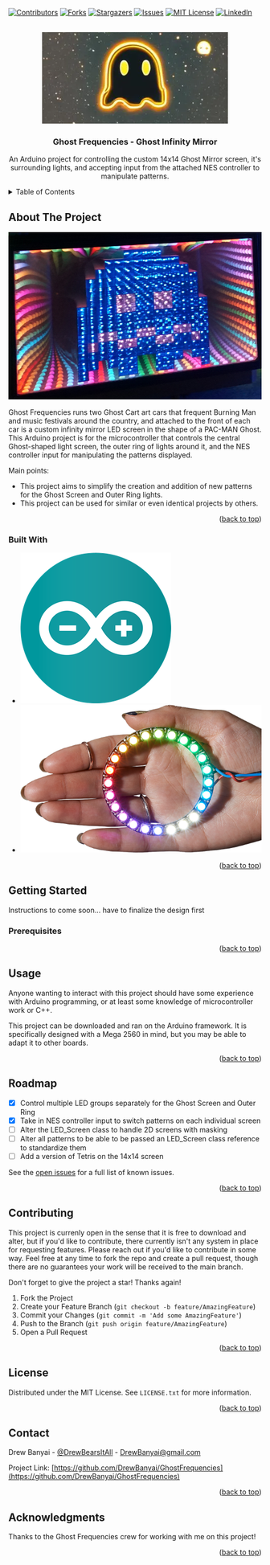 
<a name="readme-top"></a>

<!-- PROJECT SHIELDS -->
[![Contributors][contributors-shield]][contributors-url]
[![Forks][forks-shield]][forks-url]
[![Stargazers][stars-shield]][stars-url]
[![Issues][issues-shield]][issues-url]
[![MIT License][license-shield]][license-url]
[![LinkedIn][linkedin-shield]][linkedin-url]



<!-- PROJECT LOGO -->
<br />
<div align="center">
  <a href="https://github.com/DrewBanyai/GhostFrequencies/GhostInfinityMirror">
    <img src="Documentation/Logo.png" alt="Logo" width="370" height="182">
  </a>

  <h3 align="center">Ghost Frequencies - Ghost Infinity Mirror</h3>

  <p align="center">
    An Arduino project for controlling the custom 14x14 Ghost Mirror screen, it's surrounding lights, and accepting input from the attached NES controller to manipulate patterns.
  </p>
</div>



<!-- TABLE OF CONTENTS -->
<details>
  <summary>Table of Contents</summary>
  <ol>
    <li>
      <a href="#about-the-project">About The Project</a>
      <ul>
        <li><a href="#built-with">Built With</a></li>
      </ul>
    </li>
    <li>
      <a href="#getting-started">Getting Started</a>
      <ul>
        <li><a href="#prerequisites">Prerequisites</a></li>
        <li><a href="#installation">Installation</a></li>
      </ul>
    </li>
    <li><a href="#usage">Usage</a></li>
    <li><a href="#roadmap">Roadmap</a></li>
    <li><a href="#contributing">Contributing</a></li>
    <li><a href="#license">License</a></li>
    <li><a href="#contact">Contact</a></li>
    <li><a href="#acknowledgments">Acknowledgments</a></li>
  </ol>
</details>



<!-- ABOUT THE PROJECT -->
## About The Project

![Product Image][product-image]

Ghost Frequencies runs two Ghost Cart art cars that frequent Burning Man and music festivals around the country, and attached to the front of each car is a custom infinity mirror LED screen in the shape of a PAC-MAN Ghost. This Arduino project is for the microcontroller that controls the central Ghost-shaped light screen, the outer ring of lights around it, and the NES controller input for manipulating the patterns displayed.

Main points:
* This project aims to simplify the creation and addition of new patterns for the Ghost Screen and Outer Ring lights.
* This project can be used for similar or even identical projects by others.

<p align="right">(<a href="#readme-top">back to top</a>)</p>



### Built With

* [![Arduino][Arduino]][Arduino-url]
* [![Neopixel][Neopixel]][Neopixel-url]

<p align="right">(<a href="#readme-top">back to top</a>)</p>



<!-- GETTING STARTED -->
## Getting Started

Instructions to come soon... have to finalize the design first

### Prerequisites

<p align="right">(<a href="#readme-top">back to top</a>)</p>



<!-- USAGE EXAMPLES -->
## Usage


Anyone wanting to interact with this project should have some experience with Arduino programming, or at least some knowledge of microcontroller work or C++.

This project can be downloaded and ran on the Arduino framework. It is specifically designed with a Mega 2560 in mind, but you may be able to adapt it to other boards.

<p align="right">(<a href="#readme-top">back to top</a>)</p>



<!-- ROADMAP -->
## Roadmap

- [x] Control multiple LED groups separately for the Ghost Screen and Outer Ring
- [x] Take in NES controller input to switch patterns on each individual screen
- [ ] Alter the LED_Screen class to handle 2D screens with masking
- [ ] Alter all patterns to be able to be passed an LED_Screen class reference to standardize them
- [ ] Add a version of Tetris on the 14x14 screen

See the [open issues](https://github.com/DrewBanyai/GhostFrequencies/issues) for a full list of known issues.

<p align="right">(<a href="#readme-top">back to top</a>)</p>



<!-- CONTRIBUTING -->
## Contributing

This project is currenly open in the sense that it is free to download and alter, but if you'd like to contribute, there currently isn't any system in place for requesting features. Please reach out if you'd like to contribute in some way. Feel free at any time to fork the repo and create a pull request, though there are no guarantees your work will be received to the main branch.

Don't forget to give the project a star! Thanks again!

1. Fork the Project
2. Create your Feature Branch (`git checkout -b feature/AmazingFeature`)
3. Commit your Changes (`git commit -m 'Add some AmazingFeature'`)
4. Push to the Branch (`git push origin feature/AmazingFeature`)
5. Open a Pull Request

<p align="right">(<a href="#readme-top">back to top</a>)</p>



<!-- LICENSE -->
## License

Distributed under the MIT License. See `LICENSE.txt` for more information.

<p align="right">(<a href="#readme-top">back to top</a>)</p>



<!-- CONTACT -->
## Contact

Drew Banyai - [@DrewBearsItAll](https://twitter.com/DrewBearsItAll) - DrewBanyai@gmail.com

Project Link: [https://github.com/DrewBanyai/GhostFrequencies](https://github.com/DrewBanyai/GhostFrequencies)

<p align="right">(<a href="#readme-top">back to top</a>)</p>



<!-- ACKNOWLEDGMENTS -->
## Acknowledgments

Thanks to the Ghost Frequencies crew for working with me on this project!

<p align="right">(<a href="#readme-top">back to top</a>)</p>



<!-- MARKDOWN LINKS & IMAGES -->
<!-- https://www.markdownguide.org/basic-syntax/#reference-style-links -->
[contributors-shield]: https://img.shields.io/badge/contributors-1-blue
[forks-shield]: https://img.shields.io/badge/forks-0-purple
[stars-shield]: https://img.shields.io/badge/stars-0-gold
[issues-shield]: https://img.shields.io/badge/issues-0-black
[license-shield]: https://img.shields.io/badge/license-MIT-darkgreen
[linkedin-shield]: https://img.shields.io/badge/linkedin-0072b1

[contributors-url]: https://github.com/DrewBanyai/GhostFrequencies/graphs/contributors
[forks-url]: https://github.com/DrewBanyai/GhostFrequencies/network/members
[stars-url]: https://github.com/DrewBanyai/GhostFrequencies/stargazers
[issues-url]: https://github.com/DrewBanyai/GhostFrequencies/issues
[license-url]: https://github.com/othneildrew/Best-README-Template/blob/master/LICENSE.txt
[linkedin-url]: https://www.linkedin.com/in/drewbanyai/

[product-image]: https://raw.githubusercontent.com/DrewBanyai/GhostFrequencies/main/Ghost%20Cart/GhostInfinityMirror/Documentation/ProjectImage.png

[Arduino]: https://raw.githubusercontent.com/DrewBanyai/GhostFrequencies/main/Ghost%20Cart/GhostInfinityMirror/Documentation/ArduinoLogoRound.png
[Arduino-url]: https://https://arduino.cc//
[Neopixel]: https://raw.githubusercontent.com/DrewBanyai/GhostFrequencies/main/Ghost%20Cart/GhostInfinityMirror/Documentation/NeopixelLogo.png
[Neopixel-url]: https://www.adafruit.com/category/168
